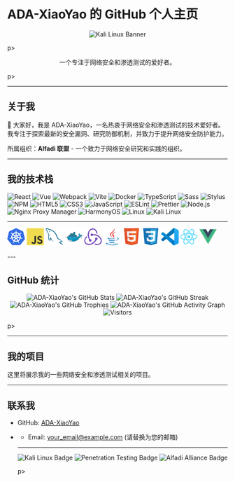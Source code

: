 # ADA-XiaoYao 的 GitHub 个人主页

<p align="center">
  <img src="https://github.com/ADA-XiaoYao/ADA-XiaoYao/blob/main/assets/kali_linux_banner.png?raw=true" alt="Kali Linux Banner">
</p>p>

<p align="center">
  一个专注于网络安全和渗透测试的爱好者。
</p>p>

---

## 关于我

👋 大家好，我是 ADA-XiaoYao，一名热衷于网络安全和渗透测试的技术爱好者。我专注于探索最新的安全漏洞、研究防御机制，并致力于提升网络安全防护能力。

所属组织：**Alfadi 联盟** - 一个致力于网络安全研究和实践的组织。

---
## 我的技术栈

<!-- 彩色小徽章 -->
![React](https://img.shields.io/badge/React-20232A?style=flat-square&logo=react&logoColor=61DAFB)
![Vue](https://img.shields.io/badge/Vue-35495E?style=flat-square&logo=vuedotjs&logoColor=4FC08D)
![Webpack](https://img.shields.io/badge/Webpack-8DD6F9?style=flat-square&logo=webpack&logoColor=black)
![Vite](https://img.shields.io/badge/Vite-646CFF?style=flat-square&logo=vite&logoColor=white)
![Docker](https://img.shields.io/badge/Docker-2496ED?style=flat-square&logo=docker&logoColor=white)
![TypeScript](https://img.shields.io/badge/TypeScript-3178C6?style=flat-square&logo=typescript&logoColor=white)
![Sass](https://img.shields.io/badge/Sass-CC6699?style=flat-square&logo=sass&logoColor=white)
![Stylus](https://img.shields.io/badge/Stylus-333333?style=flat-square&logo=stylus&logoColor=white)
![NPM](https://img.shields.io/badge/NPM-CB3837?style=flat-square&logo=npm&logoColor=white)
![HTML5](https://img.shields.io/badge/HTML5-E34F26?style=flat-square&logo=html5&logoColor=white)
![CSS3](https://img.shields.io/badge/CSS3-1572B6?style=flat-square&logo=css3&logoColor=white)
![JavaScript](https://img.shields.io/badge/JavaScript-F7DF1E?style=flat-square&logo=javascript&logoColor=black)
![ESLint](https://img.shields.io/badge/ESLint-4B32C3?style=flat-square&logo=eslint&logoColor=white)
![Prettier](https://img.shields.io/badge/Prettier-F7B93E?style=flat-square&logo=prettier&logoColor=black)
![Node.js](https://img.shields.io/badge/Node.js-339933?style=flat-square&logo=node.js&logoColor=white)
![Nginx Proxy Manager](https://img.shields.io/badge/Nginx%20Proxy%20Manager-F15A29?style=flat-square&logo=nginx&logoColor=white)
![HarmonyOS](https://img.shields.io/badge/HarmonyOS-000000?style=flat-square&logo=huawei&logoColor=white)
![Linux](https://img.shields.io/badge/Linux-FCC624?style=flat-square&logo=linux&logoColor=black)
![Kali Linux](https://img.shields.io/badge/Kali%20Linux-557C94?style=flat-square&logo=kalilinux&logoColor=white)

---

<!-- 技术栈大 Logo -->
<p>
  <img src="https://raw.githubusercontent.com/devicons/devicon/master/icons/kubernetes/kubernetes-plain.svg" width="40" />
  <img src="https://raw.githubusercontent.com/devicons/devicon/master/icons/javascript/javascript-original.svg" width="40" />
  <img src="https://raw.githubusercontent.com/devicons/devicon/master/icons/mysql/mysql-original.svg" width="40" />
  <img src="https://raw.githubusercontent.com/devicons/devicon/master/icons/docker/docker-original.svg" width="40" />
  <img src="https://raw.githubusercontent.com/devicons/devicon/master/icons/redux/redux-original.svg" width="40" />
  <img src="https://raw.githubusercontent.com/devicons/devicon/master/icons/java/java-original.svg" width="40" />
  <img src="https://raw.githubusercontent.com/devicons/devicon/master/icons/html5/html5-original.svg" width="40" />
  <img src="https://raw.githubusercontent.com/devicons/devicon/master/icons/css3/css3-original.svg" width="40" />
  <img src="https://raw.githubusercontent.com/devicons/devicon/master/icons/vscode/vscode-original.svg" width="40" />
  <img src="https://raw.githubusercontent.com/devicons/devicon/master/icons/react/react-original.svg" width="40" />
  <img src="https://raw.githubusercontent.com/devicons/devicon/master/icons/vuejs/vuejs-original.svg" width="40" />
</p>---

## GitHub 统计

<p align="center">
  <img src="https://github-readme-stats.vercel.app/api?username=ADA-XiaoYao&show_icons=true&theme=dark&hide_border=true&count_private=true" alt="ADA-XiaoYao's GitHub Stats"/>
    <img src="https://github-readme-streak-stats.herokuapp.com/?user=ADA-XiaoYao&theme=dark&hide_border=true" alt="ADA-XiaoYao's GitHub Streak"/>
      <img src="https://github-profile-trophy.vercel.app/?username=ADA-XiaoYao&theme=dark" alt="ADA-XiaoYao's GitHub Trophies"/>
        <img src="https://github-readme-activity-graph.vercel.app/graph?username=ADA-XiaoYao&theme=dark" alt="ADA-XiaoYao's GitHub Activity Graph"/>
          <img src="https://visitor-badge.glitch.me/badge?page_id=ADA-XiaoYao.ADA-XiaoYao&left_color=green&right_color=red" alt="Visitors"/>
</p>p>

---

## 我的项目

这里将展示我的一些网络安全和渗透测试相关的项目。

---

## 联系我

- GitHub: [ADA-XiaoYao](https://github.com/ADA-XiaoYao)
- - Email: [your_email@example.com](mailto:your_email@example.com) (请替换为您的邮箱)
 
  - ---

  <p align="center">
    <img src="https://img.shields.io/badge/Powered%20by-Kali%20Linux-blue.svg?style=for-the-badge&logo=kali-linux&logoColor=white" alt="Kali Linux Badge">
      <img src="https://img.shields.io/badge/Cybersecurity-Penetration%20Testing-darkblue.svg?style=for-the-badge&logo=hackthebox&logoColor=white" alt="Penetration Testing Badge">
        <img src="https://img.shields.io/badge/Organization-Alfadi%20Alliance-lightgray.svg?style=for-the-badge&logo=github&logoColor=white" alt="Alfadi Alliance Badge">
  </p>p>

  <!-- 暗色主题兼容性：GitHub 的 README.md 默认支持暗色主题，只要图片和徽章本身兼容暗色背景即可。这里使用的徽章和统计图都已选择暗色主题或透明背景。 -->
  
